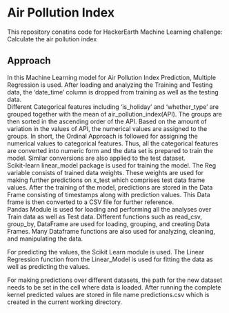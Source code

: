# Air Pollution Index
 This repository conatins code for HackerEarth Machine Learning challenge: Calculate the air pollution index
   
## Approach
In this Machine Learning model for Air Pollution Index Prediction, Multiple Regression is used. After loading and analyzing the Training and Testing data, the ‘date_time’ column is dropped from training as well as the testing data.   
Different Categorical features including ‘is_holiday’ and ‘whether_type’ are grouped together with the mean of air_pollution_index(API). The groups are then sorted in the ascending order of the API. Based on the amount of variation in the values of API, the numerical values are assigned to the groups. In short, the Ordinal Approach is followed for assigning the numerical values to categorical features. Thus, all the categorical features are converted into numeric form and the data set is prepared to train the model. Similar conversions are also applied to the test dataset.  
Scikit-learn linear_model package is used for training the model. The Reg variable consists of trained data weights. These weights are used for making further predictions on x_test which comprises test data frame values. After the training of the model, predictions are stored in the Data Frame consisting of timestamps along with prediction values. This Data frame is then converted to a CSV file for further reference.  
Pandas Module is used for loading and performing all the analyses over Train data as well as Test data. Different functions such as read_csv, group_by, DataFrame are used for loading, grouping, and creating Data Frames. Many Dataframe functions are also used for analyzing, cleaning, and manipulating the data.   
  
For predicting the values, the Scikit Learn module is used. The Linear Regression function from the Linear_Model is used for fitting the data as well as predicting the values.  
  
For making predictions over different datasets, the path for the new dataset needs to be set in the cell where data is loaded. After running the complete kernel predicted values are stored in file name predictions.csv which is created in the current working directory.  


